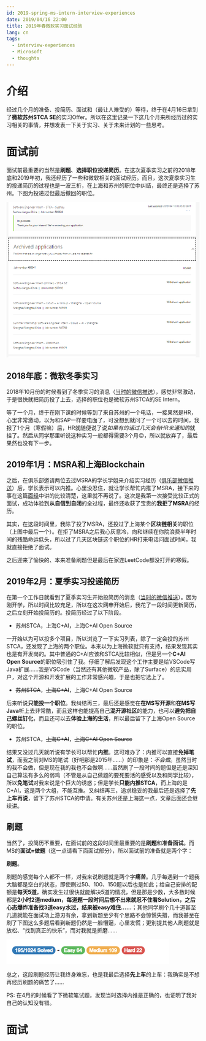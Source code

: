 ```yaml
---
id: 2019-spring-ms-intern-interview-experiences
date: 2019/04/16 22:00
title: 2019年春微软实习面试经验
lang: cn
tags:
  - interview-experiences
  - Microsoft
  - thoughts
---
```


# 介绍

经过几个月的准备、投简历、面试和（最让人难受的）等待，终于在4月16日拿到了**微软苏州STCA SE**的实习Offer。所以在这里记录一下这几个月来所经历过的实习相关的事情，并想发表一下关于实习、关于未来计划的一些思考。

# 面试前

面试前最重要的当然是**刷题**、**选择职位投递简历**。在这次夏季实习之前的2018年底和2019年初，我还经历了一些和微软相关的面试经历。而且，这次夏季实习生的投递简历的过程也是一波三折，在上海和苏州的职位中纠结，最终还是选择了苏州。下图为投递过但最后撤回的职位。

![](./applications.png)


## 2018年底：微软冬季实习

2018年10月份的时候看到了冬季实习的消息（[当时的微信推送](http://mp.weixin.qq.com/s?__biz=MzU1MTU2NjcxMQ==&mid=2247483972&idx=1&sn=f145e95fa8e239730026f76241833071&chksm=fb8e2e5cccf9a74aae92957bc4abd01dec2da4b2868604eaf1d59b5112bf58390776a68d4fd2&mpshare=1&scene=23&srcid=#rd)），感觉非常激动，于是很快就把简历投了上去，选择的职位也是微软苏州STCA的SE Intern。

等了一个月，终于在刚下课的时候等到了来自苏州的一个电话，一接果然是HR，心里非常激动，以为和SAP一样要电面了，可没想到就问了一个可以去的时间，我报了1个月（寒假嘛）后，HR就随便说了说*如果有的话过几天会有HR来通知的*就挂了。然后从同学那里听说这种实习一般都得需要3个月😔，所以就放弃了，最后果然也没有下一步。

## 2019年1月：MSRA和上海Blockchain

之后，在俱乐部邀请两位去过MSRA的学长学姐来介绍实习经历（[俱乐部微信推送](http://mp.weixin.qq.com/s?__biz=MzAxODAzMzczMg==&mid=2659244270&idx=1&sn=84eefec54a126e85853b15714f532000&chksm=80a805c5b7df8cd332704cef69f78060c6f00b787628bebfe2f885569b40f484d75e38787787&mpshare=1&scene=23&srcid=#rd
)）后，学长表示可以内推。心里没忍住，就让学长帮忙内推了MSRA，接下来的事在这篇[面经](/articles/MSRA-DKI-frontend-interview-experiences)中讲的比较清楚，这里就不再说了。这次是我第一次接受比较正式的面试，成功体验到**从自信到自闭**的全过程，最终还收获了宝贵的**我拒了MSRA**的经历。

其实，在这段时间里，我除了投了MSRA，还投过了上海某个**区块链相关**的职位（上图中最后一个）。在拒了MSRA之后我心灰意冷，向和继续在你院浪费半年时间的残酷命运低头，所以过了几天区块链这个职位的HR打来电话问面试时间，我就直接拒绝了面试。

之后迎来了愉快的、本来准备刷题但是最后在家连LeetCode都没打开的寒假。

## 2019年2月：夏季实习投递简历

在第一个工作日就看到了夏季实习生开始投简历的消息（[当时的微信推送](http://mp.weixin.qq.com/s?__biz=MzU1MTU2NjcxMQ==&mid=2247484256&idx=1&sn=50a28ed30057c6d006c498c348e6f5c0&chksm=fb8e2f78ccf9a66eec2dab0f6aa01076de861e37560fb4161b121c88f4032804ad5021d56699&mpshare=1&scene=23&srcid=#rd
)）。因为刚开学，所以时间比较充足，所以在这次网申开始后，我花了一段时间更新简历，之后立刻开始投简历的。投简历经过了以下阶段。

- 苏州STCA，上海C+AI，上海C+AI Open Source

一开始以为可以投多个项目，所以浏览了一下实习列表，除了一定会投的苏州STCA，还发现了上海的两个职位。本来以为上海微软就只有支持，结果发现其实也是有开发岗的。其中普通的C+AI应该和STCA比较相似，但是另一个**C+AI Open Source**的职位吸引住了我。仔细了解后发现这个工作主要是给VSCode写Java扩展……我是VSCode（当然还有其他微软产品，除了Surface）的忠实用户，对这个开源和开发扩展的工作非常感兴趣，于是也把它选上了。

- ~~苏州STCA~~，~~上海C+AI~~，上海C+AI Open Source

后来听说**只能投一个职位**。我纠结再三，最后还是感觉在**在MS写开源**和**在MS写Java**听上去非常酷，而且这样也能提高自己**混开源社区**的能力，也可以**避免把自己螺丝钉化**，而且还可以去**体验上海的生活**，所以最后留下了上海Open Source的职位。

- 苏州STCA，~~上海C+AI~~，~~上海C+AI Open Source~~

结果又没过几天就听说有学长可以帮忙**内推**。这可难办了：内推可以直接**免掉笔试**，而我之前对MS的笔试（好吧那是2015年……）的印象是：*不会做*。虽然当时的我不会做，但是现在我的我也不会做啊……虽然刷了一段时间的题但是还是深知自己算法有多么的弱鸡（不管是从自己做题的要死要活的感受以及和同学比较），所以**免笔试**对我来说是个巨大的诱惑；但是学长**只能内推STCA**，而上海的是C+AI，这是两个大组，不能互推。又纠结再三，追求稳妥的我最后还是选择了**先上车再说**，留下了苏州STCA的申请。有关苏州还是上海这一点，文章后面还会继续讲。

## 刷题

当然了，投简历不重要，在面试前的这段时间里最重要的是**刷题**和**准备面试**。而MS的**面试=做题**（这一点请看下面面试部分），所以面试前的准备就是两个字：

**刷题**。

刷题的感觉每个人都不一样，对我来说刷题就是两个字**痛苦**。几乎每遇到一个题我大脑都是空白的状态，即使刷过50、100、150题以后也是如此；给自己安排的配额是**每天5道**，确实发生过很快就能解决5道的情况，但是那是少数，大多数时候都是**2小时2道medium，每道题一段时间后想不出来就忍不住看Solution，之后心态爆炸准备找3道easy水过，结果被easy难住……**；其他同学刷个几十道甚至几道就能在面试场上游刃有余，拿到新题至少有个思路不会惊慌失措，而我甚至在刷了下图这么多题后看到新题仍然是一脸懵逼，心里发慌；更别提其他人刷题就是放松、“找到真正的快乐”，而对我就是折磨……

![](solve-count.png)

总之，这段刷题经历让我终身难忘，也是我最后选择**先上车**的上车：我确实是不想再经历刷题的痛苦了……

PS: 在4月的时候看了下微软笔试题，发现当时选择内推是正确的，也证明了我对自己的认知没有错。

# 面试

